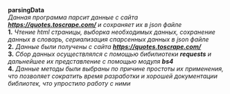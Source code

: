 <b>parsingData</b>
<br>
</b> <em>Данная программа парсит данные с сайта <b>https://quotes.toscrape.com/</b> и сохраняет их в json файле</em>
<br>
<b>1.</b> <em> Чтение html страницы, выборка необходимых данных, сохранение данных в словарь, сериализация спарсенных данных в json файле</em>
<br>
<b>2.</b><em> Данные были получены с сайта <b>https://quotes.toscrape.com/</b></em>
<br>
<b>3.</b><em> Сбор данных осуществлялся с помощью бибилиотеки <b>requests</b> и дальнейшее их представление с помощью модуля <b>bs4</b></em>
<br>
<b>4.</b><em> Данные методы были выбраны по причине простоты их применения, что позволяет сократить время разработки и хорошей документации библиотек, что упростило работу с ними</em>

